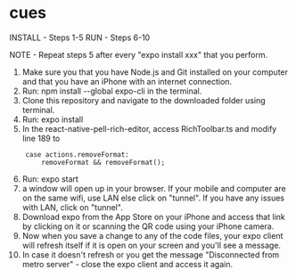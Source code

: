 # cues

INSTALL - Steps 1-5
RUN - Steps 6-10

NOTE - Repeat steps 5 after every "expo install xxx" that you perform.

1. Make sure you that you have Node.js and Git installed on your computer and that you have an iPhone with an internet connection.
2. Run: npm install --global expo-cli in the terminal.
3. Clone this repository and navigate to the downloaded folder using terminal.
4. Run: expo install
5. In the react-native-pell-rich-editor, access RichToolbar.ts and modify line 189 to

```
    case actions.removeFormat:
        removeFormat && removeFormat();
```

6. Run: expo start
7. a window will open up in your browser. If your mobile and computer are on the same wifi, use LAN else click on "tunnel". If you have any issues with LAN, click on "tunnel".
8. Download expo from the App Store on your iPhone and access that link by clicking on it or scanning the QR code using your iPhone camera.
9. Now when you save a change to any of the code files, your expo client will refresh itself if it is open on your screen and you'll see a message.
10. In case it doesn't refresh or you get the message "Disconnected from metro server" - close the expo client and access it again.
